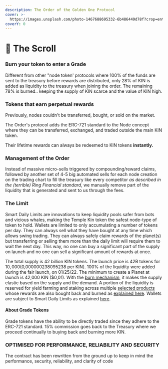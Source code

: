 ```yaml
---
description: The Order of the Golden One Protocol
cover: >-
  https://images.unsplash.com/photo-1467688695332-6b486449d78f?crop=entropy&cs=srgb&fm=jpg&ixid=MnwxOTcwMjR8MHwxfHNlYXJjaHw2fHxzY3JvbGx8ZW58MHx8fHwxNjQzNjkxMjYz&ixlib=rb-1.2.1&q=85
coverY: 0
---
```


# 📜 The Scroll

### Burn your token to enter a Grade

Different from other "node token' protocols where 100% of the funds are sent to the treasury before rewards are distributed, only 28% of KIN is added as liquidity to the treasury when joining the order. The remaining 78% is burned.. keeping the supply of KIN scarce and the value of KIN high.

### Tokens that earn perpetual rewards

Previously, nodes couldn't be transferred, bought, or sold on the market.&#x20;

The Order's protocol adds the ERC-721 standard to the Node concept where they can be transferred, exchanged, and traded outside the main KIN token.

Their lifetime rewards can always be redeemed to KIN tokens **instantly.**

### Management of the Order

Instead of massive micro-sells triggered by compounding/reward claims, followed by another set of 4-5 big automated sells for each node creation on the trading chart to fill the treasury like every competitor _as described in the (terrible) Ring Financial standard_, we manually remove part of the liquidity that is generated and sent to us through the fees.&#x20;

### The Limit

Smart Daily Limits are innovations to keep liquidity pools safer from bots and vicious whales, making the Temple Kin token the safest node-type of token to hold. Wallets are limited to only accumulating a number of tokens per day. They can always sell what they have bought at any time which allows swing trading. They can always safely claim rewards of the planet(s) but transferring or selling them more than the daily limit will require them to wait the next day. This way, no one can buy a significant part of the supply on launch and no one can sell a significant amount of rewards at once.&#x20;

The total supply is 42 billion KIN tokens. The launch price is 42B tokens for $10,000 ($0,000000238095238 per KIN). 100% of the liquidity were added during the fair launch, on 01/25/22. The minimum to create a Planet at launch is 42,000 KIN ($0,01). With the [burn mechanism](https://docs.univ.money/what-is-universe/the-solution#burn-your-coins-to-build-a-planet), it makes the supply elastic based on the supply and the demand. A portion of the liquidity is reserved for yield farming and staking across multiple [selected products](https://docs.univ.money/technical-details/supported-protocols) whose rewards are also bought back and burned as [explained here](https://docs.univ.money/what-is-universe/the-solution#innovative-buy-back-and-burn-mechanism). Wallets are subject to Smart Daily Limits as explained [here](https://docs.univ.money/technical-details/smart-daily-limits).

#### About Grade Tokens <a href="#about-the-planets" id="about-the-planets"></a>

Grade tokens have the ability to be directly traded since they adhere to the ERC-721 standard. 15% commission goes back to the Treasury where we proceed continually to buying back and burning more KIN.

### OPTIMISED FOR PERFORMANCE, RELIABILITY AND SECURITY

The contract has been rewritten from the ground up to keep in mind the performance, security, reliability, and clarity of code

